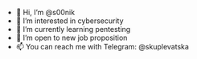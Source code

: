 - 👋 Hi, I’m @s00nik
- 👀 I’m interested in cybersecurity
- 🌱 I’m currently learning pentesting 
- 💞️ I’m open to new job proposition
- 📫 You can reach me with Telegram: @skuplevatska

